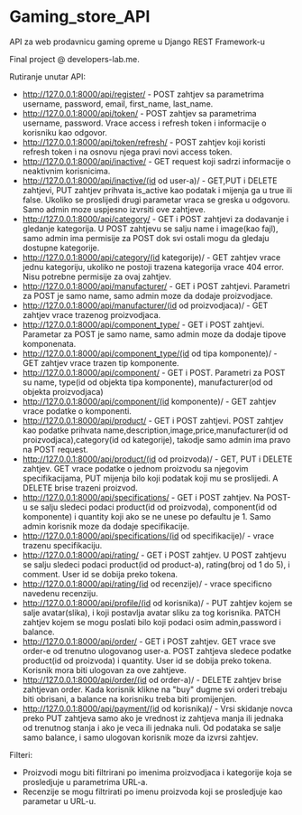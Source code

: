 # Gaming_store_API

API za web prodavnicu gaming opreme u Django REST Framework-u

Final project @ developers-lab.me.

Rutiranje unutar API:
- http://127.0.0.1:8000/api/register/ - POST zahtjev sa parametrima username, password, email, first_name, last_name.
- http://127.0.0.1:8000/api/token/ - POST zahtjev sa parametrima username, password. Vrace access i refresh token i informacije o korisniku kao odgovor.
- http://127.0.0.1:8000/api/token/refresh/ - POST zahtjev koji koristi refresh token i na osnovu njega pravi novi access token. 
- http://127.0.0.1:8000/api/inactive/ - GET request koji sadrzi informacije o neaktivnim korisnicima.
- http://127.0.0.1:8000/api/inactive/(id od user-a)/ - GET,PUT i DELETE zahtjevi, PUT zahtjev prihvata is_active kao podatak i mijenja ga u true ili false. Ukoliko se proslijedi drugi parametar vraca se greska u odgovoru. Samo admin moze uspjesno izvrsiti ove zahtjeve.
- http://127.0.0.1:8000/api/category/ - GET i POST zahtjevi za dodavanje i gledanje kategorija. U POST zahtjevu se salju name i image(kao fajl), samo admin ima permisije za POST dok svi ostali mogu da gledaju dostupne kategorije.
- http://127.0.0.1:8000/api/category/(id kategorije)/ - GET zahtjev vrace jednu kategoriju, ukoliko ne postoji trazena kategorija vrace 404 error. Nisu potrebne permisije za ovaj zahtjev.
- http://127.0.0.1:8000/api/manufacturer/ - GET i POST zahtjevi. Parametri za POST je samo name, samo admin moze da dodaje proizvodjace.
- http://127.0.0.1:8000/api/manufacturer/(id od proizvodjaca)/ - GET zahtjev vrace trazenog proizvodjaca.
- http://127.0.0.1:8000/api/component_type/ - GET i POST zahtjevi. Parametar za POST je samo name, samo admin moze da dodaje tipove komponenata.
- http://127.0.0.1:8000/api/component_type/(id od tipa komponente)/ - GET zahtjev vrace trazen tip komponente.
- http://127.0.0.1:8000/api/component/ - GET i POST. Parametri za POST su name, type(id od objekta tipa komponente), manufacturer(od od objekta proizvodjaca)
- http://127.0.0.1:8000/api/component/(id komponente)/ - GET zahtjev vrace podatke o komponenti.
- http://127.0.0.1:8000/api/product/ - GET i POST zahtjevi. POST zahtjev kao podatke prihvata name,description,image,price,manufacturer(id od proizvodjaca),category(id od kategorije), takodje samo admin ima pravo na POST request.
- http://127.0.0.1:8000/api/product/(id od proizvoda)/ - GET, PUT i DELETE zahtjev. GET vrace podatke o jednom proizvodu sa njegovim specifikacijama, PUT mijenja bilo koji podatak koji mu se proslijedi. A DELETE brise trazeni proizvod.
- http://127.0.0.1:8000/api/specifications/ - GET i POST zahtjev. Na POST-u se salju sledeci podaci product(id od proizvoda), component(id od komponente) i quantity koji ako se ne unese po defaultu je 1. Samo admin korisnik moze da dodaje specifikacije.
- http://127.0.0.1:8000/api/specifications/(id od specifikacije)/ - vrace trazenu specifikaciju.
- http://127.0.0.1:8000/api/rating/ - GET i POST zahtjev. U POST zahtjevu se salju sledeci podaci product(id od product-a), rating(broj od 1 do 5), i comment.  User id se dobija preko tokena.
- http://127.0.0.1:8000/api/rating/(id od recenzije)/ - vrace specificno navedenu recenziju.
- http://127.0.0.1:8000/api/profile/(id od korisnika)/ - PUT zahtjev kojem se salje avatar(slika), i koji postavlja avatar sliku za tog korisnika. PATCH zahtjev kojem se mogu poslati bilo koji podaci osim admin,password i balance.
- http://127.0.0.1:8000/api/order/ - GET i POST zahtjev. GET vrace sve order-e od trenutno ulogovanog user-a. POST zahtjeva sledece podatke product(id od proizvoda) i quantity. User id se dobija preko tokena. Korisnik mora biti ulogovan za ove zahtjeve.
- http://127.0.0.1:8000/api/order/(id od order-a)/ - DELETE zahtjev brise zahtjevan order. Kada korisnik klikne na "buy" dugme svi orderi trebaju biti obrisani, a balance na korisniku treba biti promijenjen.
- http://127.0.0.1:8000/api/payment/(id od korisnika)/ - Vrsi skidanje novca preko PUT zahtjeva samo ako je vrednost iz zahtjeva manja ili jednaka od trenutnog stanja i ako je veca ili jednaka nuli. Od podataka se salje samo balance, i samo ulogovan korisnik moze da izvrsi zahtjev.

Filteri:

- Proizvodi mogu biti filtrirani po imenima proizvodjaca i kategorije koja se prosledjuje u parametrima URL-a.
- Recenzije se mogu filtrirati po imenu proizvoda koji se prosledjuje kao parametar u URL-u.